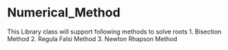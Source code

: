 # Numerical_Method
This Library class will support following methods to solve roots 1. Bisection Method 2. Regula Falsi Method 3. Newton Rhapson Method
